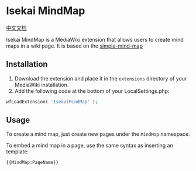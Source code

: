 # Isekai MindMap

[中文文档](README_zh.md)

Isekai MindMap is a MediaWiki extension that allows users to create mind maps in a wiki page. It is based on the [simple-mind-map](https://github.com/wanglin2/mind-map)

## Installation
1. Download the extension and place it in the `extensions` directory of your MediaWiki installation.
2. Add the following code at the bottom of your LocalSettings.php:
```php
wfLoadExtension( 'IsekaiMindMap' );
```

## Usage
To create a mind map, just create new pages under the `MindMap` namespace.

To embed a mind map in a page, use the same syntax as inserting an template:
```wikicode
{{MindMap:PageName}}
```